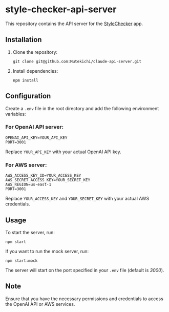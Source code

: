 # style-checker-api-server

This repository contains the API server for the [StyleChecker](https://github.com/tanomitsu/StyleChecker) app.

## Installation

1. Clone the repository:
   ```
   git clone git@github.com:Mutekichi/claude-api-server.git
   ```

2. Install dependencies:
   ```
   npm install
   ```

## Configuration

Create a `.env` file in the root directory and add the following environment variables:

### For OpenAI API server:
```
OPENAI_API_KEY=YOUR_API_KEY
PORT=3001
```
Replace `YOUR_API_KEY` with your actual OpenAI API key.

### For AWS server:
```
AWS_ACCESS_KEY_ID=YOUR_ACCESS_KEY
AWS_SECRET_ACCESS_KEY=YOUR_SECRET_KEY
AWS_REGION=us-east-1
PORT=3001
```

Replace `YOUR_ACCESS_KEY` and `YOUR_SECRET_KEY` with your actual AWS credentials.

## Usage

To start the server, run:

```
npm start
```

If you want to run the mock server, run:
   
```
npm start:mock
```

The server will start on the port specified in your `.env` file (default is *3000*).

## Note

Ensure that you have the necessary permissions and credentials to access the OpenAI API or AWS services.